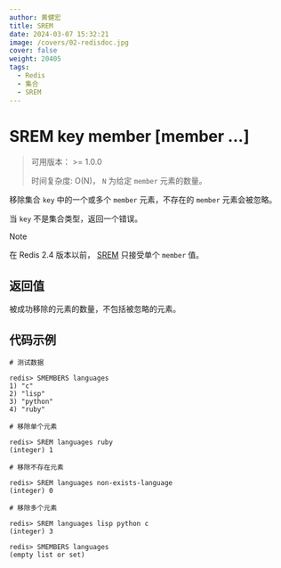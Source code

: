 ```yaml
---
author: 黄健宏
title: SREM
date: 2024-03-07 15:32:21
image: /covers/02-redisdoc.jpg
cover: false
weight: 20405
tags:
  - Redis
  - 集合
  - SREM
---
```


# SREM key member [member …]

> 可用版本： >= 1.0.0
> 
> 时间复杂度: O(N)， `N` 为给定 `member` 元素的数量。

移除集合 `key` 中的一个或多个 `member` 元素，不存在的 `member` 元素会被忽略。

当 `key` 不是集合类型，返回一个错误。

Note

在 Redis 2.4 版本以前， [SREM](../../02-redisdoc/04-set/05-srem/) 只接受单个 `member` 值。

## 返回值

被成功移除的元素的数量，不包括被忽略的元素。

## 代码示例

```shell
# 测试数据

redis> SMEMBERS languages
1) "c"
2) "lisp"
3) "python"
4) "ruby"

# 移除单个元素

redis> SREM languages ruby
(integer) 1

# 移除不存在元素

redis> SREM languages non-exists-language
(integer) 0

# 移除多个元素

redis> SREM languages lisp python c
(integer) 3

redis> SMEMBERS languages
(empty list or set)
```